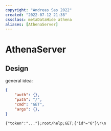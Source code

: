 ```yaml
---
copyright: "Andreas Sas 2022"
created: "2022-07-12 21:38"
cssclass: metaDataHide athena
aliases: [AthenaServer]
---
```


# AthenaServer

## Design

general idea:

```json
{
    "auth": {},
    "path": "/",
    "cmd": "GET",
    "args": {},
}
```

`{"token":"..."};root/help;GET;{"id"="6"}\r\n`